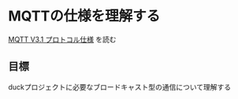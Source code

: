 # MQTTの仕様を理解する

[MQTT V3.1 プロトコル仕様](http://public.dhe.ibm.com/software/dw/jp/websphere/wmq/mqtt31_spec/mqtt-v3r1_ja.pdf) を読む

## 目標

duckプロジェクトに必要なブロードキャスト型の通信について理解する